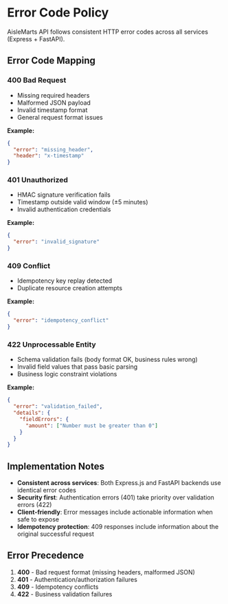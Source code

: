 # Error Code Policy

AisleMarts API follows consistent HTTP error codes across all services (Express + FastAPI).

## Error Code Mapping

### 400 Bad Request
- Missing required headers
- Malformed JSON payload
- Invalid timestamp format
- General request format issues

**Example:**
```json
{
  "error": "missing_header",
  "header": "x-timestamp"
}
```

### 401 Unauthorized  
- HMAC signature verification fails
- Timestamp outside valid window (±5 minutes)
- Invalid authentication credentials

**Example:**
```json
{
  "error": "invalid_signature"
}
```

### 409 Conflict
- Idempotency key replay detected
- Duplicate resource creation attempts

**Example:**
```json
{
  "error": "idempotency_conflict"
}
```

### 422 Unprocessable Entity
- Schema validation fails (body format OK, business rules wrong)
- Invalid field values that pass basic parsing
- Business logic constraint violations

**Example:**
```json
{
  "error": "validation_failed",
  "details": {
    "fieldErrors": {
      "amount": ["Number must be greater than 0"]
    }
  }
}
```

## Implementation Notes

- **Consistent across services**: Both Express.js and FastAPI backends use identical error codes
- **Security first**: Authentication errors (401) take priority over validation errors (422)
- **Client-friendly**: Error messages include actionable information when safe to expose
- **Idempotency protection**: 409 responses include information about the original successful request

## Error Precedence

1. **400** - Bad request format (missing headers, malformed JSON)
2. **401** - Authentication/authorization failures  
3. **409** - Idempotency conflicts
4. **422** - Business validation failures